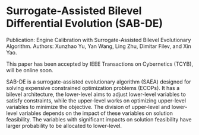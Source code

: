# Surrogate-Assisted Bilevel Differential Evolution (SAB-DE)

Publication: Engine Calibration with Surrogate-Assisted Bilevel Evolutionary Algorithm.
Authors: Xunzhao Yu, Yan Wang, Ling Zhu, Dimitar Filev, and Xin Yao.

This paper has been accepted by IEEE Transactions on Cybernetics (TCYB), will be online soon.

SAB-DE is a surrogate-assisted evolutionary algorithm (SAEA) designed for solving expensive constrained optimization problems (ECOPs).
It has a bilevel architecture, the lower-level aims to adjust lower-level variables to satisfy constraints, while the upper-level works on optimizing upper-level variables to minimize the objective.
The division of upper-level and lower-level variables depends on the impact of these variables on solution feasibility.
The variables with significant impacts on solution feasibility have larger probability to be allocated to lower-level.

